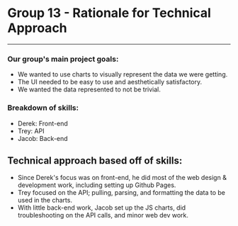 # Group 13 - Rationale for Technical Approach
---
### Our group's main project goals:
- We wanted to use charts to visually represent the data we were getting.
- The UI needed to be easy to use and aesthetically satisfactory.
- We wanted the data represented to not be trivial.

### Breakdown of skills:
- Derek: Front-end
- Trey: API
- Jacob: Back-end

## Technical approach based off of skills:
- Since Derek's focus was on front-end, he did most of the web design & development work, including setting up Github Pages.
- Trey focused on the API; pulling, parsing, and formatting the data to be used in the charts.
- With little back-end work, Jacob set up the JS charts, did troubleshooting on the API calls, and minor web dev work.
